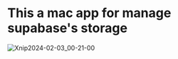 # This a mac app for manage supabase's storage

![Xnip2024-02-03_00-21-00](https://github.com/CooperHash/supaimg/assets/73218815/f8fda60a-4fd4-4d07-a195-5c8f48628853)
